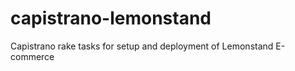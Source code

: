 capistrano-lemonstand
=====================

Capistrano rake tasks for setup and deployment of Lemonstand E-commerce
